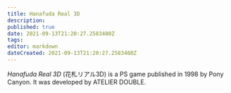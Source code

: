 ```yaml
---
title: Hanafuda Real 3D
description: 
published: true
date: 2021-09-13T21:20:27.2583480Z 
tags: 
editor: markdown
dateCreated: 2021-09-13T21:20:27.2583480Z
---
```

_Hanafuda Real 3D_ (<span lang='ja'>花札リアル3D</span>) is a PS game published in 1998 by Pony Canyon.
It was developed by ATELIER DOUBLE.
